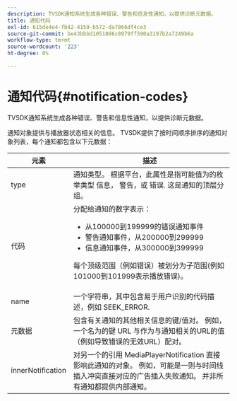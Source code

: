 ```yaml
---
description: TVSDK通知系统生成各种错误、警告和信息性通知，以提供诊断元数据。
title: 通知代码
exl-id: 615de4e4-fb42-4159-b572-da7866df4ce3
source-git-commit: be43bbbd1051886c8979ff590a3197b2a7249b6a
workflow-type: tm+mt
source-wordcount: '223'
ht-degree: 0%

---
```


# 通知代码{#notification-codes}

TVSDK通知系统生成各种错误、警告和信息性通知，以提供诊断元数据。

通知对象提供与播放器状态相关的信息。 TVSDK提供了按时间顺序排序的通知对象列表，每个通知都包含以下元数据：

<table frame="all" colsep="1" rowsep="1" id="table_DBA8CACF02DB4AF2B053E560850B49CE"> 
 <thead> 
  <tr rowsep="1"> 
   <th colname="1" class="entry"> 元素 </th> 
   <th colname="2" class="entry"> 描述 </th> 
  </tr> 
 </thead>
 <tbody> 
  <tr rowsep="1"> 
   <td colname="1"><span class="codeph"> type</span> </td> 
   <td colname="2">通知类型。 根据平台，此属性是指可能值为的枚举类型 <span class="codeph"> 信息</span>， <span class="codeph"> 警告</span>，或 <span class="codeph"> 错误</span>. 这是通知的顶层分组。 </td> 
  </tr> 
  <tr rowsep="1"> 
   <td colname="1"><span class="codeph"> 代码</span> </td> 
   <td colname="2">分配给通知的数字表示： 
    <ul id="ul_31AB497C6FFA452496DD09B0D78687B9"> 
     <li id="li_53E75022C50246E0982E315D04EFD8B3">从100000到199999的错误通知事件 </li> 
     <li id="li_11AE91D1325E4F718228E662C9C55F9A">警告通知事件，从200000到299999 </li> 
     <li id="li_6D3EA03845294DC2BAD1ACF507639E51">信息通知事件，从300000到399999 </li> 
    </ul> <p>每个顶级范围（例如错误）被划分为子范围(例如101000到101999表示播放错误)。 </p> </td> 
  </tr> 
  <tr rowsep="1"> 
   <td colname="1"><span class="codeph"> name</span> </td> 
   <td colname="2">一个字符串，其中包含易于用户识别的代码描述，例如 <span class="codeph"> SEEK_ERROR</span>. </td> 
  </tr> 
  <tr rowsep="1"> 
   <td colname="1"><span class="codeph"> 元数据</span> </td> 
   <td colname="2">包含有关通知的其他相关信息的键/值对。 例如，一个名为的键 <span class="codeph"> URL</span> 与作为与通知相关的URL的值（例如导致错误的无效URL）配对。 </td> 
  </tr> 
  <tr rowsep="0"> 
   <td colname="1"><span class="codeph"> innerNotification</span> </td> 
   <td colname="2">对另一个的引用 <span class="codeph"> MediaPlayerNotification</span> 直接影响此通知的对象。 例如，可能是一则与时间线插入冲突直接对应的广告插入失败通知。 并非所有通知都提供内部通知。 </td> 
  </tr> 
 </tbody> 
</table>
